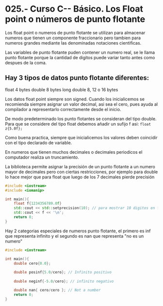 025.- Curso C-- Básico. Los Float point o números de punto flotante
===

Los float point o numeros de punto flotante se utilizan para almacenar numeros
que tienen un componente fraccionario pero tambien para numeros grandes mediante
las denominadas notaciones cientificas.


Las variables de punto flotante puden contener un numero real, se le llama
punto flotante porque la cantidad de digitos puede variar tanto antes como
despues de la coma.

Hay 3 tipos de datos punto flotante diferentes:
---
float       4 bytes
double      8 bytes
long double 8, 12 o 16 bytes

Los datos float point siempre son signed. Cuando los inicialicemos se
recomienda siempre asignar un valor decimal, asi sea el cero, pues ayuda al
compilador a representarlo correctamente desde el inicio.

De modo predeterminado los punto flotantes se consideran del tipo double. Para
que se considere del tipo float debemos añadir  un sufijo f asi: ``` float
z{5.0f}; ```

Como buena practica, siempre que inicialicemos los valores deben coincidir con
el tipo declarado de variable.

En numeros que tienen muchos decimales o decimales periodicos el computador
realiza un truncamiento.

La biblioteca <iomanip> permite asignar la precisión de un punto flotante a un
numero mayor de decimales pero con ciertas restricciones, por ejemplo para
double lo hace mejor que para float que luego de los 7 decimales pierde
precisión

```c++
#include <iostream>
#include <iomanip>

int main(){
    float f{1234356789.0f}
    std::cout << std::setprecision(10); // para mostrar 10 digitos en f
    std::cout << f << '\n';
    return 0;
}
```

Hay 2 categorias especiales de numeros punto flotante, el primero es inf que
representa infinito y el segundo es nan que representa "no es un numero"

```c++
#include <iostream>

int main(){
    double cero{0.0};
    
    double posinf{5.0/cero}; // Infinito positivo
    
    double neginf{-5.0/cero}; // infinito negativo

    double nan{ cero/cero }; // Not a number
    return 0;
}
```
